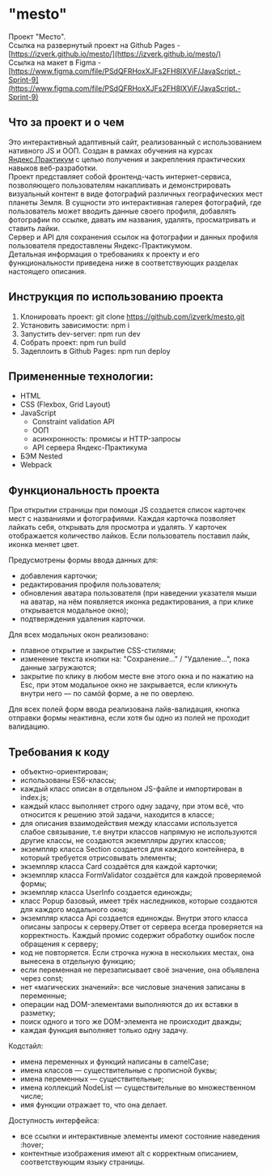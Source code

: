 # "mesto"

Проект "Место".  
Ссылка на развернутый проект на Github Pages -
[https://izverk.github.io/mesto/](https://izverk.github.io/mesto/)  
Ссылка на макет в Figma -
[https://www.figma.com/file/PSdQFRHoxXJFs2FH8IXViF/JavaScript.-Sprint-9](https://www.figma.com/file/PSdQFRHoxXJFs2FH8IXViF/JavaScript.-Sprint-9)

## Что за проект и о чем

Это интерактивный адаптивный сайт, реализованный с использованием нативного JS и
ООП. Создан в рамках обучения на курсах
[Яндекс.Практикум](https://practicum.yandex.ru/) с целью получения и закрепления
практических навыков веб-разработки.<br> Проект представляет собой
фронтенд-часть интернет-сервиса, позволяющего пользователям накапливать и
демонстрировать визуальный контент в виде фотографий различных географических
мест планеты Земля. В сущности это интерактивная галерея фотографий, где
пользователь может вводить данные своего профиля, добавлять фотографии по
ссылке, давать им названия, удалять, просматривать и ставить лайки.<br> Сервер и
API для сохранения ссылок на фотографии и данных профиля пользователя
предоставлены Яндекс-Практикумом.<br> Детальная информация о требованиях к
проекту и его функциональности приведена ниже в соответствующих разделах
настоящего описания.

## Инструкция по использованию проекта

1. Клонировать проект: git clone https://github.com/izverk/mesto.git
2. Установить зависимости: npm i
3. Запустить dev-server: npm run dev
4. Собрать проект: npm run build
5. Задеплоить в Github Pages: npm run deploy

## Примененные технологии:

- HTML
- CSS (Flexbox, Grid Layout)
- JavaScript
  - Constraint validation API
  - ООП
  - асинхронность: промисы и HTTP-запросы
  - API сервера Яндекс-Практикума
- БЭМ Nested
- Webpack

## Функциональность проекта

При открытии страницы при помощи JS создаeтся список карточек мест с названиями
и фотографиями. Каждая карточка позволяет лайкать себя, открывать для просмотра
и удалять. У карточек отображается количество лайков. Если пользователь поставил
лайк, иконка меняет цвет.

Предусмотрены формы ввода данных для:

- добавления карточки;
- редактирования профиля пользователя;
- обновления аватара пользователя (при наведении указателя мыши на аватар, на
  нём появляется иконка редактирования, а при клике открывается модальное окно);
- подтверждения удаления карточки.

Для всех модальных окон реализовано:

- плавное открытие и закрытие CSS-стилями;
- изменение текста кнопки на: "Сохранение..." / "Удаление...", пока данные
  загружаются;
- закрытие по клику в любом месте вне этого окна и по нажатию на Esc, при этом
  модальное окно не закрывается, если кликнуть внутри него — по самóй форме, а
  не по оверлею.

Для всех полей форм ввода реализована лайв-валидация, кнопка отправки формы
неактивна, если хотя бы одно из полей не проходит валидацию.

## Требования к коду

- объектно-ориентирован;
- использованы ES6-классы;
- каждый класс описан в отдельном JS-файле и импортирован в index.js;
- каждый класс выполняет строго одну задачу, при этом всё, что относится к
  решению этой задачи, находится в классе;
- для описания взаимодействия между классами используется слабое связывание, т.е
  внутри классов напрямую не используются другие классы, не создаются экземпляры
  других классов;
- экземпляр класса Section создается для каждого контейнера, в который требуется
  отрисовывать элементы;
- экземпляр класса Card создаётся для каждой карточки;
- экземпляр класса FormValidator создаётся для каждой проверяемой формы;
- экземпляр класса UserInfo создается единожды;
- класс Popup базовый, имеет трёх наследников, которые создаются для каждого
  модального окна;
- экземпляр класса Api создается единожды. Внутри этого класса описаны запросы к
  серверу.Ответ от сервера всегда проверяется на корректность. Каждый промис
  содержит обработку ошибок после обращения к серверу;
- код не повторяется. Если строчка нужна в нескольких местах, она вынесена в
  отдельную функцию;
- если переменная не перезаписывает своё значение, она объявлена через const;
- нет «магических значений»: все числовые значения записаны в переменные;
- операции над DOM-элементами выполняются до их вставки в разметку;
- поиск одного и того же DOM-элемента не происходит дважды;
- каждая функция выполняет только одну задачу.

Кодстайл:

- имена переменных и функций написаны в camelCase;
- имена классов — существительные с прописной буквы;
- имена переменных — существительные;
- имена коллекций NodeList — существительные во множественном числе;
- имя функции отражает то, что она делает.

Доступность интерфейса:

- все ссылки и интерактивные элементы имеют состояние наведения :hover;
- контентные изображения имеют alt с корректным описанием, соответствующим языку
  страницы.

